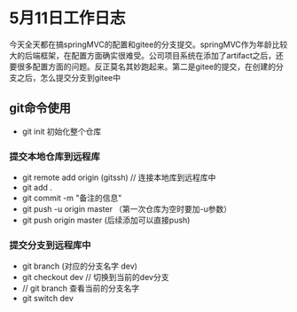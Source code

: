 # 5月11日工作日志

今天全天都在搞springMVC的配置和gitee的分支提交。springMVC作为年龄比较大的后端框架，在配置方面确实很难受。公司项目系统在添加了artifact之后，还要很多配置方面的问题。反正莫名其妙跑起来。第二是gitee的提交，在创建的分支之后，怎么提交分支到gitee中



## git命令使用

- git init 初始化整个仓库

### 提交本地仓库到远程库

- git remote add origin (gitssh)   // 连接本地库到远程库中
- git add .
- git commit -m "备注的信息"
- git push -u origin master （第一次仓库为空时要加-u参数）
- git push origin master (后续添加可以直接push)

### 提交分支到远程库中

- git branch (对应的分支名字 dev)
- git checkout dev  // 切换到当前的dev分支
- // git branch  查看当前的分支名字
- git switch dev 